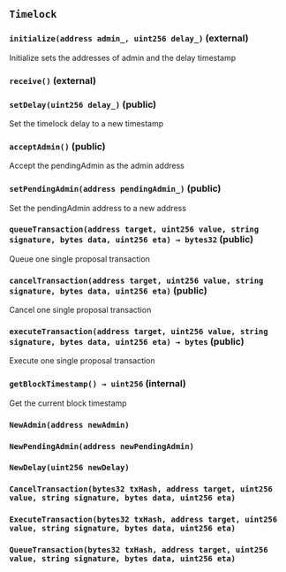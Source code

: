 ## `Timelock`






### `initialize(address admin_, uint256 delay_)` (external)



Initialize sets the addresses of admin and the delay timestamp


### `receive()` (external)





### `setDelay(uint256 delay_)` (public)



Set the timelock delay to a new timestamp


### `acceptAdmin()` (public)



Accept the pendingAdmin as the admin address

### `setPendingAdmin(address pendingAdmin_)` (public)



Set the pendingAdmin address to a new address


### `queueTransaction(address target, uint256 value, string signature, bytes data, uint256 eta) → bytes32` (public)



Queue one single proposal transaction


### `cancelTransaction(address target, uint256 value, string signature, bytes data, uint256 eta)` (public)



Cancel one single proposal transaction


### `executeTransaction(address target, uint256 value, string signature, bytes data, uint256 eta) → bytes` (public)



Execute one single proposal transaction


### `getBlockTimestamp() → uint256` (internal)



Get the current block timestamp



### `NewAdmin(address newAdmin)`





### `NewPendingAdmin(address newPendingAdmin)`





### `NewDelay(uint256 newDelay)`





### `CancelTransaction(bytes32 txHash, address target, uint256 value, string signature, bytes data, uint256 eta)`





### `ExecuteTransaction(bytes32 txHash, address target, uint256 value, string signature, bytes data, uint256 eta)`





### `QueueTransaction(bytes32 txHash, address target, uint256 value, string signature, bytes data, uint256 eta)`





